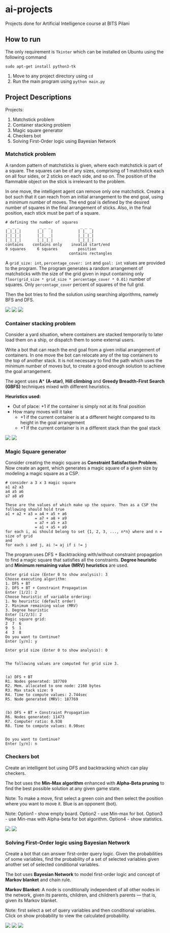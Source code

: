 # ai-projects
Projects done for Artificial Intelligence course at BITS Pilani


## How to run
The only requirement is `Tkinter` which can be installed on Ubuntu using the following command
```
sudo apt-get install python3-tk
```
1. Move to any project directory using `cd`
2. Run the main program using `python main.py`


## Project Descriptions
Projects:
1. Matchstick problem
2. Container stacking problem
3. Magic square generator
4. Checkers bot
5. Solving First-Order logic using Bayesian Network


### Matchstick problem
A random pattern of matchsticks is given, where each matchstick is part of a square. The squares
can be of any sizes, comprising of 1 matchstick each on all four sides, or 2 sticks on each side,
and so on. The position of the flammable object on the stick is irrelevant to the problem.

In one move, the intelligent agent can remove only one matchstick. Create a bot such that it can
reach from an initial arrangement to the end goal, using a minimum number of moves. The end goal is
defined by the desired number of squares in the final arrangement of sticks. Also, in the final
position, each stick must be part of a square.

```
# defining the number of squares
 _ _ _         _ _ _             _ _ _
|_|_|_|       |_|   |           | |_ _|
|_|_|_|       |_|_ _|           |_|_|_|
|_|_|_|       |_|_|_|           |_|_|_|
contains    contains only    invalid start/end
9 squares     6 squares         position
                            contains rectangles
```

A `grid_size: int`, `percentage_cover: int` and `goal: int` values are provided to the program. The
program generates a random arrangement of matchsticks with the size of the grid given in
input containing only `floor(grid_size * grid_size * percentage_cover * 0.01)` number of squares.
Only `percentage_cover` percent of squares of the full grid.

Then the bot tries to find the solution using searching algorithms, namely BFS and DFS.

![](images/matchstick_1.png?raw=true)
![](images/matchstick_2.png?raw=true)
![](images/matchstick_3.png?raw=true)


### Container stacking problem
Consider a yard situation, where containers are stacked temporarily to later load them on a ship,
or dispatch them to some external users.

Write a bot that can reach the end goal from a given initial arrangement of containers. In one move
the bot can relocate any of the top containers to the top of another stack. It is not necessary to
find the path which uses the minimum number of moves but, to create a good enough solution to
achieve the goal arrangement.

The agent uses **A*** **(A-star)**, **Hill climbing** and **Greedy Breadth-First Search (GBFS)**
techniques mixed with different heuristics.

**Heuristics used:**
- Out of place: +1 if the container is simply not at its final position
- How many moves will it take
  - +1 if the current container is at a different height compared to its height in the goal arrangement
  - +1 if the current container is in a different stack than the goal stack

![](images/container_1.png?raw=true)
![](images/container_2.png?raw=true)


### Magic Square generator
Consider creating the magic square as **Constraint Satisfaction Problem**. Now create an agent,
which generates a magic square of a given size by modeling
a magic square as a CSP.
```
# consider a 3 x 3 magic square
a1 a2 a3
a4 a5 a6
a7 a8 a9

These are the values of which make up the square. Then as a CSP the following should hold true
a1 + a2 + a3 = a4 + a5 + a6
             = a7 + a8 + a9
             = a7 + a5 + a3
             = a1 + a5 + a9
for each i, ai should belong to set {1, 2, 3, ..., n*n} where and n = size of grid
and
for each i and j, ai != aj if i != j
```

The program uses DFS + Backtracking with/without constraint propagation to find a magic square that
satisfies all the constraints.
**Degree heuristic** and **Minimum remaining value (MRV) heuristics** are used.

```
Enter grid size (Enter 0 to show analysis): 3
Choose executing algorithm:
1. DFS + BT
2. DFS + BT + Constraint Propagation
Enter [1/2]: 2
Choose heuristic of variable ordering: 
1. No heuristic (default order)
2. Minimum remaining value (MRV)
3. Degree heuristic
Enter [1/2/3]: 2
Magic square grid:
2  7  6  
9  5  1  
4  3  8  
Do you want to Continue?
Enter [y/n]: y

Enter grid size (Enter 0 to show analysis): 0


The following values are computed for grid size 3.


(a) DFS + BT
R1. Nodes generated: 187769
R2. Mem. allocated to one node: 2160 bytes
R3. Max stack size: 9
R4. Time to compute values: 2.744sec
R5. Node generated (MRV): 187769


(b) DFS + BT + Constraint Propagation
R6. Nodes generated: 11473
R7. Computer ratio: 0.938
R8. Time to compute values: 0.98sec


Do you want to Continue?
Enter [y/n]: n
```


### Checkers bot
Create an intelligent bot using DFS and backtracking which can play checkers.

The bot uses the **Min-Max algorithm** enhanced with **Alpha-Beta pruning** to find the best
possible solution at any given game state.

Note: To make a move, first select a green coin and then select the position where you want to move
it. Blue is an opponent (bot).

Note: Option1 - show empty board. Option2 - use Min-max for bot. Option3 - use Min-max with
Alpha-beta for bot algorithm. Option4 - show statistics.

![](images/checkers_1.png?raw=true)
![](images/checkers_2.png?raw=true)


### Solving First-Order logic using Bayesian Network
Create a bot that can answer first-order query logic. Given the probabilities of some variables,
find the probability of a set of selected variables given
another set of selected conditional variables.

The bot uses **Bayesian Network** to model first-order logic and concept of **Markov blanket** and
chain rule.

**Markov Blanket:** A node is conditionally independent of all other nodes in the network, given
its parents, children, and children’s parents — that is,
given its Markov blanket.

Note: first select a set of query variables and then conditional variables. Click on show
probability to view the calculated probability.

![](images/bayes_1.png?raw=true)
![](images/bayes_2.png?raw=true)
![](images/bayes_3.png?raw=true)

